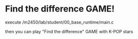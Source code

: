 # Find the difference GAME!

execute /m2450/lab/student/00_base_runtime/main.c

then you can play "Find the difference" GAME with K-POP stars
